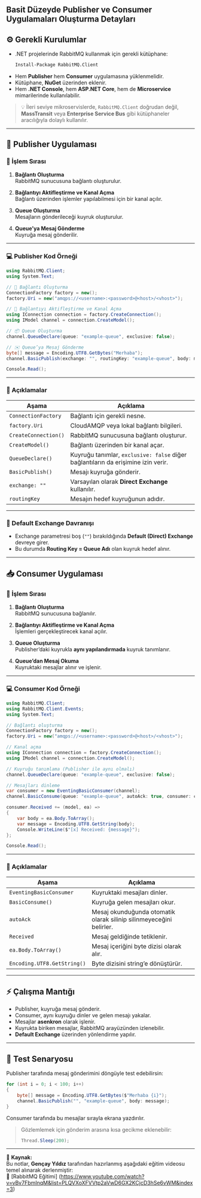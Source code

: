 ## Basit Düzeyde Publisher ve Consumer Uygulamaları Oluşturma Detayları  

## ⚙️ Gerekli Kurulumlar

- .NET projelerinde RabbitMQ kullanmak için gerekli kütüphane:  
  ```bash
  Install-Package RabbitMQ.Client
  ```
- Hem **Publisher** hem **Consumer** uygulamasına yüklenmelidir.  
- Kütüphane, **NuGet** üzerinden eklenir.  
- Hem **.NET Console**, hem **ASP.NET Core**, hem de **Microservice** mimarilerinde kullanılabilir.

> 💡 İleri seviye mikroservislerde, `RabbitMQ.Client` doğrudan değil,  
> **MassTransit** veya **Enterprise Service Bus** gibi kütüphaneler aracılığıyla dolaylı kullanılır.

---

## 🧩 Publisher Uygulaması  
### 🧭 İşlem Sırası

1. **Bağlantı Oluşturma**  
   RabbitMQ sunucusuna bağlantı oluşturulur.

2. **Bağlantıyı Aktifleştirme ve Kanal Açma**  
   Bağlantı üzerinden işlemler yapılabilmesi için bir kanal açılır.

3. **Queue Oluşturma**  
   Mesajların gönderileceği kuyruk oluşturulur.

4. **Queue’ya Mesaj Gönderme**  
   Kuyruğa mesaj gönderilir.

---

### 💻 Publisher Kod Örneği

```csharp
using RabbitMQ.Client;
using System.Text;

// 🧩 Bağlantı Oluşturma
ConnectionFactory factory = new();
factory.Uri = new("amqps://<username>:<password>@<host>/<vhost>");

// 🔗 Bağlantıyı Aktifleştirme ve Kanal Açma
using IConnection connection = factory.CreateConnection();
using IModel channel = connection.CreateModel();

// 📦 Queue Oluşturma
channel.QueueDeclare(queue: "example-queue", exclusive: false);

// ✉️ Queue’ya Mesaj Gönderme
byte[] message = Encoding.UTF8.GetBytes("Merhaba");
channel.BasicPublish(exchange: "", routingKey: "example-queue", body: message);

Console.Read();
```

---

### 📘 Açıklamalar

| Aşama | Açıklama |
|--------|-----------|
| `ConnectionFactory` | Bağlantı için gerekli nesne. |
| `factory.Uri` | CloudAMQP veya lokal bağlantı bilgileri. |
| `CreateConnection()` | RabbitMQ sunucusuna bağlantı oluşturur. |
| `CreateModel()` | Bağlantı üzerinden bir kanal açar. |
| `QueueDeclare()` | Kuyruğu tanımlar, `exclusive: false` diğer bağlantıların da erişimine izin verir. |
| `BasicPublish()` | Mesajı kuyruğa gönderir. |
| `exchange: ""` | Varsayılan olarak **Direct Exchange** kullanılır. |
| `routingKey` | Mesajın hedef kuyruğunun adıdır. |

---

### 🧾 Default Exchange Davranışı

- Exchange parametresi boş (`""`) bırakıldığında **Default (Direct) Exchange** devreye girer.  
- Bu durumda **Routing Key = Queue Adı** olan kuyruk hedef alınır.

---

## 📥 Consumer Uygulaması  
### 🧭 İşlem Sırası

1. **Bağlantı Oluşturma**  
   RabbitMQ sunucusuna bağlanılır.  

2. **Bağlantıyı Aktifleştirme ve Kanal Açma**  
   İşlemleri gerçekleştirecek kanal açılır.  

3. **Queue Oluşturma**  
   Publisher’daki kuyrukla **aynı yapılandırmada** kuyruk tanımlanır.  

4. **Queue’dan Mesaj Okuma**  
   Kuyruktaki mesajlar alınır ve işlenir.  

---

### 💻 Consumer Kod Örneği

```csharp
using RabbitMQ.Client;
using RabbitMQ.Client.Events;
using System.Text;

// Bağlantı oluşturma
ConnectionFactory factory = new();
factory.Uri = new("amqps://<username>:<password>@<host>/<vhost>");

// Kanal açma
using IConnection connection = factory.CreateConnection();
using IModel channel = connection.CreateModel();

// Kuyruğu tanımlama (Publisher ile aynı olmalı)
channel.QueueDeclare(queue: "example-queue", exclusive: false);

// Mesajları dinleme
var consumer = new EventingBasicConsumer(channel);
channel.BasicConsume(queue: "example-queue", autoAck: true, consumer: consumer);

consumer.Received += (model, ea) =>
{
    var body = ea.Body.ToArray();
    var message = Encoding.UTF8.GetString(body);
    Console.WriteLine($"[x] Received: {message}");
};

Console.Read();
```

---

### 📘 Açıklamalar

| Aşama | Açıklama |
|--------|-----------|
| `EventingBasicConsumer` | Kuyruktaki mesajları dinler. |
| `BasicConsume()` | Kuyruğa gelen mesajları okur. |
| `autoAck` | Mesaj okunduğunda otomatik olarak silinip silinmeyeceğini belirler. |
| `Received` | Mesaj geldiğinde tetiklenir. |
| `ea.Body.ToArray()` | Mesaj içeriğini byte dizisi olarak alır. |
| `Encoding.UTF8.GetString()` | Byte dizisini string’e dönüştürür. |

---

## ⚡ Çalışma Mantığı

- Publisher, kuyruğa mesaj gönderir.  
- Consumer, aynı kuyruğu dinler ve gelen mesajı yakalar.  
- Mesajlar **asenkron** olarak işlenir.  
- Kuyrukta biriken mesajlar, RabbitMQ arayüzünden izlenebilir.  
- **Default Exchange** üzerinden yönlendirme yapılır.

---

## 🧪 Test Senaryosu

Publisher tarafında mesaj gönderimini döngüyle test edebilirsin:

```csharp
for (int i = 0; i < 100; i++)
{
    byte[] message = Encoding.UTF8.GetBytes($"Merhaba {i}");
    channel.BasicPublish("", "example-queue", body: message);
}
```

Consumer tarafında bu mesajlar sırayla ekrana yazdırılır.

> Gözlemlemek için gönderim arasına kısa gecikme eklenebilir:
> ```csharp
> Thread.Sleep(200);
> ```

---
📘 **Kaynak:**  
Bu notlar, **Gençay Yıldız** tarafından hazırlanmış aşağıdaki eğitim videosu temel alınarak derlenmiştir:  
🎥 [RabbitMQ Eğitimi] (https://www.youtube.com/watch?v=vBv7FbmInqM&list=PLQVXoXFVVtp2aVwD6GX2KCjcD3hSe6vWM&index=3)

